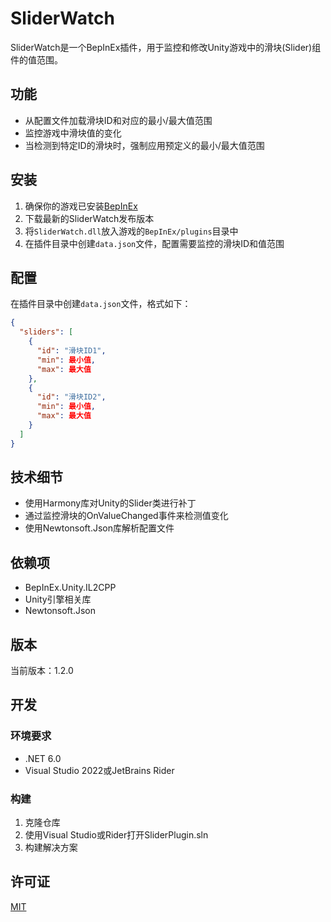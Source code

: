 ﻿# SliderWatch

SliderWatch是一个BepInEx插件，用于监控和修改Unity游戏中的滑块(Slider)组件的值范围。

## 功能

- 从配置文件加载滑块ID和对应的最小/最大值范围
- 监控游戏中滑块值的变化
- 当检测到特定ID的滑块时，强制应用预定义的最小/最大值范围

## 安装

1. 确保你的游戏已安装[BepInEx](https://github.com/BepInEx/BepInEx)
2. 下载最新的SliderWatch发布版本
3. 将`SliderWatch.dll`放入游戏的`BepInEx/plugins`目录中
4. 在插件目录中创建`data.json`文件，配置需要监控的滑块ID和值范围

## 配置

在插件目录中创建`data.json`文件，格式如下：

```json
{
  "sliders": [
    {
      "id": "滑块ID1",
      "min": 最小值,
      "max": 最大值
    },
    {
      "id": "滑块ID2",
      "min": 最小值,
      "max": 最大值
    }
  ]
}
```

## 技术细节

- 使用Harmony库对Unity的Slider类进行补丁
- 通过监控滑块的OnValueChanged事件来检测值变化
- 使用Newtonsoft.Json库解析配置文件

## 依赖项

- BepInEx.Unity.IL2CPP
- Unity引擎相关库
- Newtonsoft.Json

## 版本

当前版本：1.2.0

## 开发

### 环境要求

- .NET 6.0
- Visual Studio 2022或JetBrains Rider

### 构建

1. 克隆仓库
2. 使用Visual Studio或Rider打开SliderPlugin.sln
3. 构建解决方案

## 许可证

[MIT](LICENSE)
